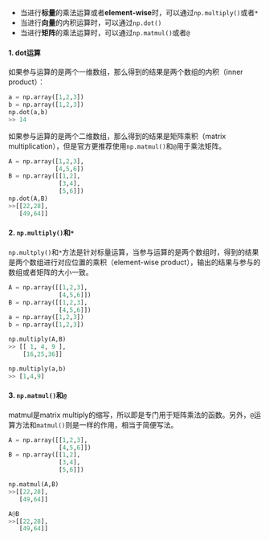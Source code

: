 - 当进行**标量**的乘法运算或者**element-wise**时，可以通过`np.multiply()`或者`*`
- 当进行**向量**的内积运算时，可以通过`np.dot()`
- 当进行**矩阵**的乘法运算时，可以通过`np.matmul()`或者`@`



#### 1. dot运算

如果参与运算的是两个一维数组，那么得到的结果是两个数组的内积（inner product）：

```python
a = np.array([1,2,3])
b = np.array([1,2,3])
np.dot(a,b)
>> 14
```

如果参与运算的是两个二维数组，那么得到的结果是矩阵乘积（matrix multiplication），但是官方更推荐使用`np.matmul()`和`@`用于乘法矩阵。

```python
A = np.array([1,2,3],
             [4,5,6])
B = np.array([[1,2],
              [3,4],
              [5,6]])
np.dot(A,B) 
>>[[22,28],
   [49,64]]
```

#### 2. `np.multiply()`和`*`

`np.multply()`和`*`方法是针对标量运算，当参与运算的是两个数组时，得到的结果是两个数组进行对应位置的乘积（element-wise product），输出的结果与参与的数组或者矩阵的大小一致。

```python
A = np.array([[1,2,3],
              [4,5,6]])
B = np.array([[1,2,3],
              [4,5,6]])
a = np.array([1,2,3])
b = np.array([1,2,3])

np.multiply(A,B)
>> [[ 1, 4, 9 ],
    [16,25,36]]

np.multiply(a,b)
>> [1,4,9]
```

#### 3. `np.matmul()`和`@`

matmul是matrix multiply的缩写，所以即是专门用于矩阵乘法的函数。另外，`@`运算方法和`matmul()`则是一样的作用，相当于简便写法。

```python
A = np.array([[1,2,3],
              [4,5,6]])
B = np.array([[1,2],
              [3,4],
              [5,6]])

np.matmul(A,B)
>>[[22,28],
   [49,64]]

A@B
>>[[22,28],
   [49,64]]
```

